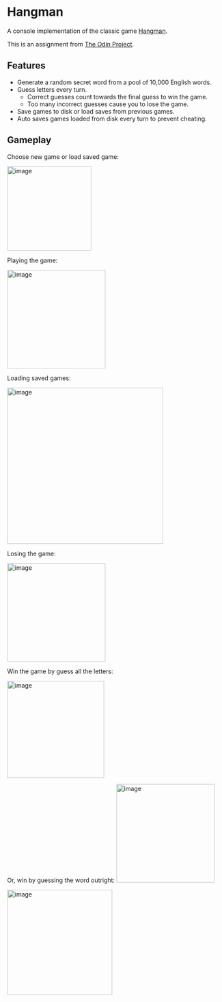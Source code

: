 # Hangman

A console implementation of the classic game [Hangman](https://en.wikipedia.org/wiki/Hangman_(game)).

This is an assignment from [The Odin Project](https://www.theodinproject.com/lessons/ruby-hangman).

## Features

- Generate a random secret word from a pool of 10,000 English words.
- Guess letters every turn.
    - Correct guesses count towards the final guess to win the game. 
    - Too many incorrect guesses cause you to lose the game.
- Save games to disk or load saves from previous games.
- Auto saves games loaded from disk every turn to prevent cheating.

## Gameplay

Choose new game or load saved game:

<img width="197" alt="image" src="https://github.com/NashStewart/odin-hangman/assets/12480021/ed2b2d59-9133-49d4-8a7a-41ad9f0b46e9">

Playing the game:

<img width="230" alt="image" src="https://github.com/NashStewart/odin-hangman/assets/12480021/11c32deb-a41c-4451-b5b8-195ccdb7affa">

Loading saved games:

<img width="365" alt="image" src="https://github.com/NashStewart/odin-hangman/assets/12480021/ebec1690-068f-47ef-93cd-1166a3b255af">

Losing the game:

<img width="230" alt="image" src="https://github.com/NashStewart/odin-hangman/assets/12480021/e05b6492-3101-4fe7-9cec-e7eacf21f3db">

Win the game by guess all the letters:

<img width="227" alt="image" src="https://github.com/NashStewart/odin-hangman/assets/12480021/41fe35f5-cd2f-4a08-86d1-b6798d5ca709">

Or, win by guessing the word outright:
<img width="230" alt="image" src="https://github.com/NashStewart/odin-hangman/assets/12480021/37e86eca-058e-4c77-8a73-ad39d2af48c2">


<img width="246" alt="image" src="https://github.com/NashStewart/odin-hangman/assets/12480021/9efc1ba3-50ad-494a-84fd-b4f07b366fcd">

